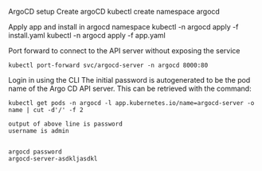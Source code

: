 ArgoCD setup 
Create argoCD
    kubectl create namespace argocd

Apply app and install in argocd namespace
    kubectl -n argocd apply -f install.yaml
    kubectl -n argocd apply -f app.yaml


Port forward to connect to the API server without exposing the service

    kubectl port-forward svc/argocd-server -n argocd 8000:80

Login in using the CLI
    The initial password is autogenerated to be the pod name of the Argo CD API server. This can be retrieved with the command:

    kubectl get pods -n argocd -l app.kubernetes.io/name=argocd-server -o name | cut -d'/' -f 2

    output of above line is password
    username is admin


    argocd password
    argocd-server-asdkljasdkl

    
